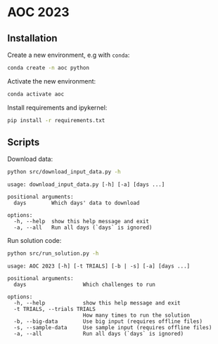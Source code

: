 # AOC 2023

## Installation
Create a new environment, e.g with `conda`:

```bash
conda create -n aoc python
```

Activate the new environment:

```bash
conda activate aoc
```

Install requirements and ipykernel:

```bash
pip install -r requirements.txt
```

## Scripts
Download data:
```bash
python src/download_input_data.py -h
```
```
usage: download_input_data.py [-h] [-a] [days ...]

positional arguments:
  days        Which days' data to download

options:
  -h, --help  show this help message and exit
  -a, --all   Run all days (`days` is ignored)
```

Run solution code:
```bash
python src/run_solution.py -h
```
```
usage: AOC 2023 [-h] [-t TRIALS] [-b | -s] [-a] [days ...]

positional arguments:
  days                  Which challenges to run

options:
  -h, --help            show this help message and exit
  -t TRIALS, --trials TRIALS
                        How many times to run the solution
  -b, --big-data        Use big input (requires offline files)
  -s, --sample-data     Use sample input (requires offline files)
  -a, --all             Run all days (`days` is ignored)
```
